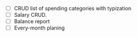 - [ ] CRUD list of spending categories with typization
- [ ] Salary CRUD.
- [ ] Balance report
- [ ] Every-month planing
